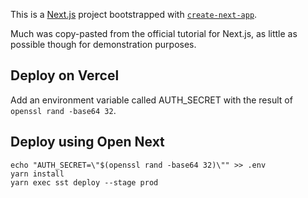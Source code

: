 This is a [Next.js](https://nextjs.org/) project bootstrapped with [`create-next-app`](https://github.com/vercel/next.js/tree/canary/packages/create-next-app).

Much was copy-pasted from the official tutorial for Next.js, as little as possible though for demonstration purposes.

## Deploy on Vercel

Add an environment variable called AUTH_SECRET with the result of `openssl rand -base64 32`.

## Deploy using Open Next

```
echo "AUTH_SECRET=\"$(openssl rand -base64 32)\"" >> .env
yarn install
yarn exec sst deploy --stage prod
```
